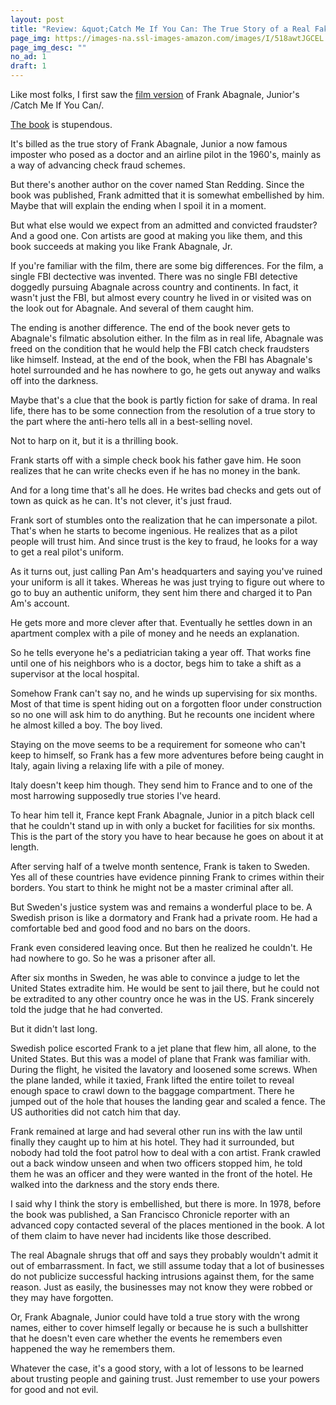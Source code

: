 ```yaml
---
layout: post
title: "Review: &quot;Catch Me If You Can: The True Story of a Real Fake&quot;"
page_img: https://images-na.ssl-images-amazon.com/images/I/518awtJGCEL._SS300_.jpg
page_img_desc: ""
no_ad: 1
draft: 1
---
```


Like most folks, I first saw the <a href="www.amazon.com/Catch-You-Widescreen-Two-Disc-Special/dp/B00005JLSB/ref=pd_lpo_sbs_14_img_0?_encoding=UTF8&psc=1&refRID=9SYGYHC9FW7WSZ5005EG&tag=dankuck-20">film version</a> of Frank Abagnale, Junior's /Catch Me If You Can/.

<a href="https://www.amazon.com/Catch-Me-If-You-Can/dp/0767905385?tag=dankuck-20">The book</a> is stupendous.

It's billed as the true story of Frank Abagnale, Junior a now famous imposter who posed as a doctor and an airline pilot in the 1960's, mainly as a way of advancing check fraud schemes.

But there's another author on the cover named Stan Redding. Since the book was published, Frank admitted that it is somewhat embellished by him. Maybe that will explain the ending when I spoil it in a moment.

But what else would we expect from an admitted and convicted fraudster? And a good one. Con artists are good at making you like them, and this book succeeds at making you like Frank Abagnale, Jr.

If you're familiar with the film, there are some big differences. For the film, a single FBI dectective was invented. There was no single FBI detective doggedly pursuing Abagnale across country and continents. In fact, it wasn't just the FBI, but almost every country he lived in or visited was on the look out for Abagnale. And several of them caught him.

The ending is another difference. The end of the book never gets to Abagnale's filmatic absolution either. In the film as in real life, Abagnale was freed on the condition that he would help the FBI catch check fraudsters like himself. Instead, at the end of the book, when the FBI has Abagnale's hotel surrounded and he has nowhere to go, he gets out anyway and walks off into the darkness.

Maybe that's a clue that the book is partly fiction for sake of drama. In real life, there has to be some connection from the resolution of a true story to the part where the anti-hero tells all in a best-selling novel.

Not to harp on it, but it is a thrilling book.

Frank starts off with a simple check book his father gave him. He soon realizes that he can write checks even if he has no money in the bank.

And for a long time that's all he does. He writes bad checks and gets out of town as quick as he can. It's not clever, it's just fraud.

Frank sort of stumbles onto the realization that he can impersonate a pilot. That's when he starts to become ingenious. He realizes that as a pilot people will trust him. And since trust is the key to fraud, he looks for a way to get a real pilot's uniform.

As it turns out, just calling Pan Am's headquarters and saying you've ruined your uniform is all it takes. Whereas he was just trying to figure out where to go to buy an authentic uniform, they sent him there and charged it to Pan Am's account.

He gets more and more clever after that. Eventually he settles down in an apartment complex with a pile of money and he needs an explanation.

So he tells everyone he's a pediatrician taking a year off. That works fine until one of his neighbors who is a doctor, begs him to take a shift as a supervisor at the local hospital.

Somehow Frank can't say no, and he winds up supervising for six months. Most of that time is spent hiding out on a forgotten floor under construction so no one will ask him to do anything. But he recounts one incident where he almost killed a boy. The boy lived.

Staying on the move seems to be a requirement for someone who can't keep to himself, so Frank has a few more adventures before being caught in Italy, again living a relaxing life with a pile of money.

Italy doesn't keep him though. They send him to France and to one of the most harrowing supposedly true stories I've heard.

To hear him tell it, France kept Frank Abagnale, Junior in a pitch black cell that he couldn't stand up in with only a bucket for facilities for six months. This is the part of the story you have to hear because he goes on about it at length.

After serving half of a twelve month sentence, Frank is taken to Sweden. Yes all of these countries have evidence pinning Frank to crimes within their borders. You start to think he might not be a master criminal after all.

But Sweden's justice system was and remains a wonderful place to be. A Swedish prison is like a dormatory and Frank had a private room. He had a comfortable bed and good food and no bars on the doors.

Frank even considered leaving once. But then he realized he couldn't. He had nowhere to go. So he was a prisoner after all.

After six months in Sweden, he was able to convince a judge to let the United States extradite him. He would be sent to jail there, but he could not be extradited to any other country once he was in the US. Frank sincerely told the judge that he had converted.

But it didn't last long.

Swedish police escorted Frank to a jet plane that flew him, all alone, to the United States. But this was a model of plane that Frank was familiar with. During the flight, he visited the lavatory and loosened some screws. When the plane landed, while it taxied, Frank lifted the entire toilet to reveal enough space to crawl down to the baggage compartment. There he jumped out of the hole that houses the landing gear and scaled a fence. The US authorities did not catch him that day.

Frank remained at large and had several other run ins with the law until finally they caught up to him at his hotel. They had it surrounded, but nobody had told the foot patrol how to deal with a con artist. Frank crawled out a back window unseen and when two officers stopped him, he told them he was an officer and they were wanted in the front of the hotel. He walked into the darkness and the story ends there.

I said why I think the story is embellished, but there is more. In 1978, before the book was published, a San Francisco Chronicle reporter with an advanced copy contacted several of the places mentioned in the book. A lot of them claim to have never had incidents like those described.

The real Abagnale shrugs that off and says they probably wouldn't admit it out of embarrassment. In fact, we still assume today that a lot of businesses do not publicize successful hacking intrusions against them, for the same reason. Just as easily, the businesses may not know they were robbed or they may have forgotten.

Or, Frank Abagnale, Junior could have told a true story with the wrong names, either to cover himself legally or because he is such a bullshitter that he doesn't even care whether the events he remembers even happened the way he remembers them.

Whatever the case, it's a good story, with a lot of lessons to be learned about trusting people and gaining trust. Just remember to use your powers for good and not evil.


